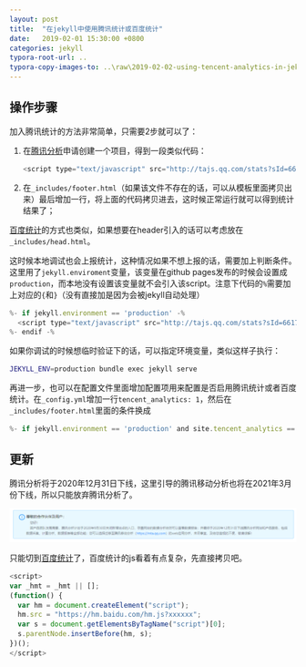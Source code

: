 ```yaml
---
layout: post
title:  "在jekyll中使用腾讯统计或百度统计"
date:   2019-02-01 15:30:00 +0800
categories: jekyll
typora-root-url: ..
typora-copy-images-to: ..\raw\2019-02-02-using-tencent-analytics-in-jekyll
---
```


## 操作步骤

加入腾讯统计的方法非常简单，只需要2步就可以了：

1. 在[腾讯分析](https://ta.qq.com/)申请创建一个项目，得到一段类似代码：

   ```javascript
   <script type="text/javascript" src="http://tajs.qq.com/stats?sId=66171907" charset="UTF-8"></script>
   ```

2. 在`_includes/footer.html`（如果该文件不存在的话，可以从模板里面拷贝出来）最后增加一行，将上面的代码拷贝进去，这时候正常运行就可以得到统计结果了；

[百度统计](https://tongji.baidu.com)的方式也类似，如果想要在header引入的话可以考虑放在`_includes/head.html`。

这时候本地调试也会上报统计，这种情况如果不想上报的话，需要加上判断条件。这里用了`jekyll.enviroment`变量，该变量在github pages发布的时候会设置成`production`，而本地没有设置该变量就不会引入该script。注意下代码的`%`需要加上对应的`{`和`}`（没有直接加是因为会被jekyll自动处理）

```javascript
%- if jekyll.environment == 'production' -%
  <script type="text/javascript" src="http://tajs.qq.com/stats?sId=66171907" charset="UTF-8"></script>
%- endif -%
```

如果你调试的时候想临时验证下的话，可以指定环境变量，类似这样子执行：

```bash
JEKYLL_ENV=production bundle exec jekyll serve
```

再进一步，也可以在配置文件里面增加配置项用来配置是否启用腾讯统计或者百度统计。在`_config.yml`增加一行`tencent_analytics: 1`，然后在`_includes/footer.html`里面的条件换成

```javascript
%- if jekyll.environment == 'production' and site.tencent_analytics == 1 -%
```



## 更新

腾讯分析将于2020年12月31日下线，这里引导的腾讯移动分析也将在2021年3月份下线，所以只能放弃腾讯分析了。

![image-20201203214147198](/raw/2019-02-02-using-tencent-analytics-in-jekyll/image-20201203214147198.png)

只能切到[百度统计](https://tongji.baidu.com/sc-web)了，百度统计的js看着有点复杂，先直接拷贝吧。

```javascript
<script>
var _hmt = _hmt || [];
(function() {
  var hm = document.createElement("script");
  hm.src = "https://hm.baidu.com/hm.js?xxxxxx";
  var s = document.getElementsByTagName("script")[0]; 
  s.parentNode.insertBefore(hm, s);
})();
</script>

```

